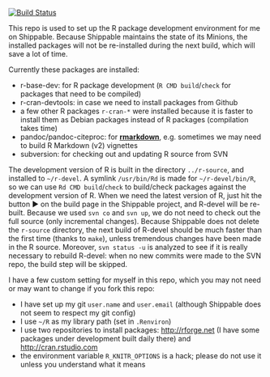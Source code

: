 [![Build Status](https://api.shippable.com/projects/54021507980fd09d113e7404/badge/master)](https://www.shippable.com/projects/54021507980fd09d113e7404)

This repo is used to set up the R package development environment for me on
Shippable. Because Shippable maintains the state of its Minions, the installed
packages will not be re-installed during the next build, which will save a lot
of time.

Currently these packages are installed:

- r-base-dev: for R package development (`R CMD build`/`check` for packages that
  need to be compiled)
- r-cran-devtools: in case we need to install packages from Github
- a few other R packages `r-cran-*` were installed because it is faster to
  install them as Debian packages instead of R packages (compilation takes time)
- pandoc/pandoc-citeproc: for [**rmarkdown**](http://rmarkdown.rstudio.com),
  e.g. sometimes we may need to build R Markdown (v2) vignettes
- subversion: for checking out and updating R source from SVN

The development version of R is built in the directory `../r-source`, and
installed to `~/r-devel`. A symlink `/usr/bin/Rd` is made for `~/r-devel/bin/R`,
so we can use `Rd CMD build`/`check` to build/check packages against the
development version of R. When we need the latest version of R, just hit the
button :arrow_forward: on the build page in the Shippable project, and R-devel
will be re-built. Because we used `svn co` and `svn up`, we do not need to check
out the full source (only incremental changes). Because Shippable does not
delete the `r-source` directory, the next build of R-devel should be much faster
than the first time (thanks to `make`), unless tremendous changes have been made
in the R source. Moreover, `svn status -u` is analyzed to see if it is really
necessary to rebuild R-devel: when no new commits were made to the SVN repo, the
build step will be skipped.

I have a few custom setting for myself in this repo, which you may not need or
may want to change if you fork this repo:

- I have set up my git `user.name` and `user.email` (although Shippable does not
  seem to respect my git config)
- I use `~/R` as my library path (set in `.Renviron`)
- I use two repositories to install packages: http://rforge.net (I have some
  packages under development built daily there) and http://cran.rstudio.com
- the environment variable `R_KNITR_OPTIONS` is a hack; please do not use it
  unless you understand what it means
